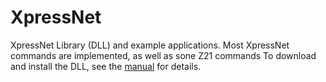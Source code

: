 # XpressNet
XpressNet Library (DLL) and example applications. Most XpressNet commands are implemented, as well as sone Z21 commands
To download and install the DLL, see the [manual](DLL/Install/Install-Dll.md) for details.
